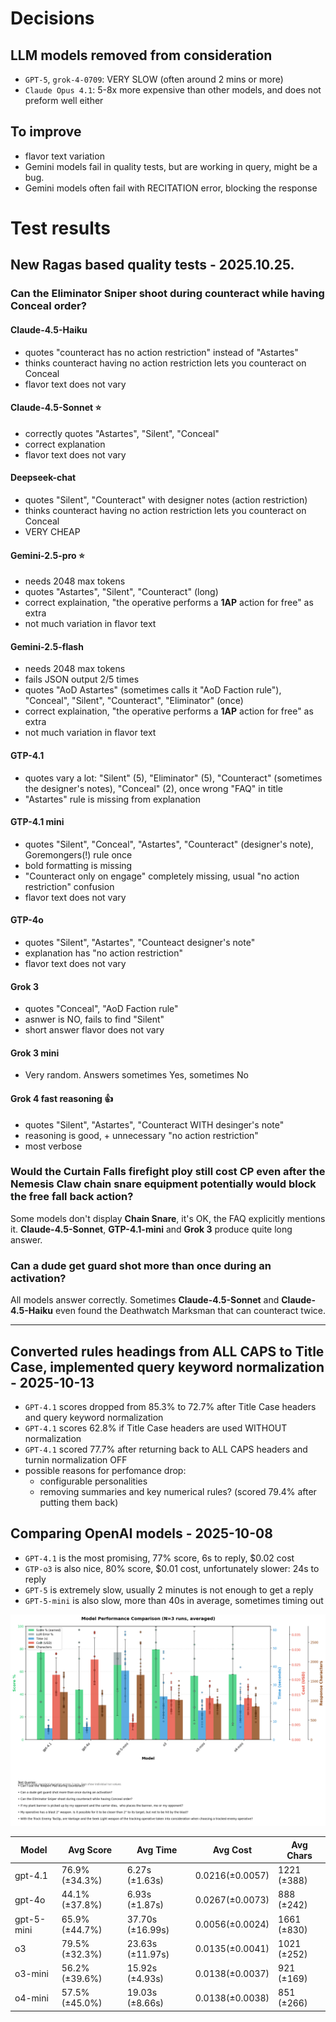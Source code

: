 # Decisions
## LLM models removed from consideration
- `GPT-5`, `grok-4-0709`: VERY SLOW (often around 2 mins or more)
- `Claude Opus 4.1`: 5-8x more expensive than other models, and does not preform well either

## To improve
- flavor text variation
- Gemini models fail in quality tests, but are working in query, might be a bug.
- Gemini models often fail with RECITATION error, blocking the response

# Test results
## New Ragas based quality tests - 2025.10.25.
### Can the Eliminator Sniper shoot during counteract while having Conceal order?
#### Claude-4.5-Haiku
- quotes "counteract has no action restriction" instead of "Astartes"
- thinks counteract having no action restriction lets you counteract on Conceal
- flavor text does not vary
#### Claude-4.5-Sonnet ⭐
- correctly quotes "Astartes", "Silent", "Conceal"
- correct explanation
- flavor text does not vary
#### Deepseek-chat
- quotes "Silent", "Counteract" with designer notes (action restriction)
- thinks counteract having no action restriction lets you counteract on Conceal
- VERY CHEAP
#### Gemini-2.5-pro ⭐
- needs 2048 max tokens
- quotes "Astartes", "Silent", "Counteract" (long)
- correct explaination, "the operative performs a **1AP** action for free" as extra
- not much variation in flavor text
#### Gemini-2.5-flash
- needs 2048 max tokens
- fails JSON output 2/5 times
- quotes "AoD Astartes" (sometimes calls it "AoD Faction rule"), "Conceal", "Silent", "Counteract", "Eliminator" (once)
- correct explaination, "the operative performs a **1AP** action for free" as extra
- not much variation in flavor text
#### GTP-4.1
- quotes vary a lot: "Silent" (5), "Eliminator" (5), "Counteract" (sometimes the designer's notes), "Conceal" (2), once wrong "FAQ" in title
- "Astartes" rule is missing from explanation
#### GTP-4.1 mini
- quotes "Silent", "Conceal", "Astartes", "Counteract" (designer's note), Goremongers(!) rule once
- bold formatting is missing
- "Counteract only on engage" completely missing, usual "no action restriction" confusion
- flavor text does not vary
#### GTP-4o
- quotes "Silent", "Astartes", "Counteact designer's note"
- explanation has "no action restriction"
- flavor text does not vary
#### Grok 3
- quotes "Conceal", "AoD Faction rule"
- asnwer is NO, fails to find "Silent"
- short answer flavor does not vary
#### Grok 3 mini
- Very random. Answers sometimes Yes, sometimes No
#### Grok 4 fast reasoning 👍
- quotes "Silent", "Astartes", "Counteract WITH desinger's note"
- reasoning is good, + unnecessary "no action restriction"
- most verbose
### Would the Curtain Falls firefight ploy still cost CP even after the Nemesis Claw chain snare equipment potentially would block the free fall back action?
Some models don't display **Chain Snare**, it's OK, the FAQ explicitly mentions it.
**Claude-4.5-Sonnet**, **GTP-4.1-mini** and **Grok 3** produce quite long answer.
### Can a dude get guard shot more than once during an activation?
All models answer correctly. Sometimes **Claude-4.5-Sonnet** and **Claude-4.5-Haiku** even found the Deathwatch Marksman that can counteract twice.

---

## Converted rules headings from ALL CAPS to Title Case, implemented query keyword normalization - 2025-10-13
- `GPT-4.1` scores dropped from 85.3% to 72.7% after Title Case headers and query keyword normalization
- `GPT-4.1` scores 62.8% if Title Case headers are used WITHOUT normalization
- `GPT-4.1` scored 77.7% after returning back to ALL CAPS headers and turnin normalization OFF
- possible reasons for perfomance drop:
    - configurable personalities
    - removing summaries and key numerical rules? (scored 79.4% after putting them back)

## Comparing OpenAI models - 2025-10-08
- `GPT-4.1` is the most promising, 77% score, 6s to reply, $0.02 cost
- `GTP-o3` is also nice, 80% score, $0.01 cost, unfortunately slower: 24s to reply
- `GPT-5` is extremely slow, usually 2 minutes is not enough to get a reply
- `GPT-5-mini` is also slow, more than 40s in average, sometimes timing out

![report](quality_test_2025-10-08_12-27-54_chart_multirun_3x.png)

| Model | Avg Score | Avg Time | Avg Cost | Avg Chars |
|-------|-----------|----------|----------|-----------|
| gpt-4.1 | 76.9% (±34.3%) | 6.27s (±1.63s) | $0.0216 (±$0.0057) | 1221 (±388) |
| gpt-4o | 44.1% (±37.8%) | 6.93s (±1.87s) | $0.0267 (±$0.0073) | 888 (±242) |
| gpt-5-mini | 65.9% (±44.7%) | 37.70s (±16.99s) | $0.0056 (±$0.0024) | 1661 (±830) |
| o3 | 79.5% (±32.3%) | 23.63s (±11.97s) | $0.0135 (±$0.0041) | 1021 (±252) |
| o3-mini | 56.2% (±39.6%) | 15.92s (±4.93s) | $0.0138 (±$0.0037) | 921 (±169) |
| o4-mini | 57.5% (±45.0%) | 19.03s (±8.66s) | $0.0138 (±$0.0038) | 851 (±266) |

